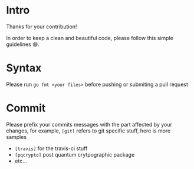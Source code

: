 # Intro

Thanks for your contribution!

In order to keep a clean and beautiful code, please follow this simple guidelines :smile:.

# Syntax
Please run `go fmt <your files>` before pushing or submiting a pull request

# Commit
Please prefix your commits messages with the part affected by your changes, for example, `[git]` refers to git specific stuff, here is more samples
 -  `[travis]` for the travis-ci stuff
 -  `[pqcrypto]` post quantum crytpographic package
 -  etc...
